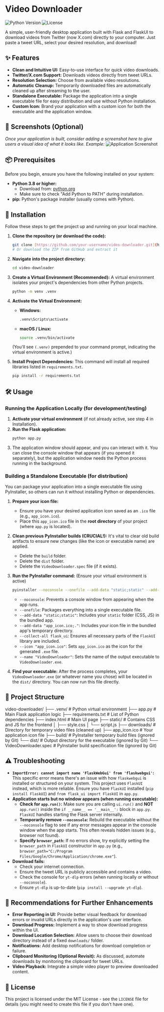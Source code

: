# Video Downloader

![Python Version](https://img.shields.io/badge/Python-3.8+-blue.svg)
![License](https://img.shields.io/badge/License-MIT-green.svg)

A simple, user-friendly desktop application built with Flask and FlaskUI to download videos from Twitter (now X.com) directly to your computer. Just paste a tweet URL, select your desired resolution, and download!

## ✨ Features

* **Clean and Intuitive UI:** Easy-to-use interface for quick video downloads.
* **Twitter/X.com Support:** Downloads videos directly from tweet URLs.
* **Resolution Selection:** Choose from available video resolutions.
* **Automatic Cleanup:** Temporarily downloaded files are automatically cleaned up after streaming to the user.
* **Standalone Executable:** Package the application into a single executable file for easy distribution and use without Python installation.
* **Custom Icon:** Brand your application with a custom icon for both the executable and the application window.

## 📸 Screenshots (Optional)

_Once your application is built, consider adding a screenshot here to give users a visual idea of what it looks like._
_Example:_
![Application Screenshot](screenshots/app_screenshot.png)

## 📦 Prerequisites

Before you begin, ensure you have the following installed on your system:

* **Python 3.8 or higher:**
    * Download from: [python.org](https://www.python.org/downloads/)
    * Make sure to check "Add Python to PATH" during installation.
* **pip:** Python's package installer (usually comes with Python).

## 🚀 Installation

Follow these steps to get the project up and running on your local machine.

1.  **Clone the repository (or download the code):**
    ```bash
    git clone [https://github.com/your-username/video-downloader.git](https://github.com/your-username/video-downloader.git)
    # Or download the ZIP from GitHub and extract it
    ```

2.  **Navigate into the project directory:**
    ```bash
    cd video-downloader
    ```

3.  **Create a Virtual Environment (Recommended):**
    A virtual environment isolates your project's dependencies from other Python projects.
    ```bash
    python -m venv .venv
    ```

4.  **Activate the Virtual Environment:**
    * **Windows:**
        ```bash
        .venv\Scripts\activate
        ```
    * **macOS / Linux:**
        ```bash
        source .venv/bin/activate
        ```
    (You'll see `(.venv)` prepended to your command prompt, indicating the virtual environment is active.)

5.  **Install Project Dependencies:**
    This command will install all required libraries listed in `requirements.txt`.
    ```bash
    pip install -r requirements.txt
    ```

## 🛠️ Usage

### Running the Application Locally (for development/testing)

1.  **Activate your virtual environment** (if not already active, see step 4 in Installation).
2.  **Run the Flask application:**
    ```bash
    python app.py
    ```
3.  The application window should appear, and you can interact with it. You can close the console window that appears (if you opened it separately), but the application window needs the Python process running in the background.

### Building a Standalone Executable (for distribution)

You can package your application into a single executable file using PyInstaller, so others can run it without installing Python or dependencies.

1.  **Prepare your icon file:**
    * Ensure you have your desired application icon saved as an `.ico` file (e.g., `app_icon.ico`).
    * Place this `app_icon.ico` file in the **root directory** of your project (where `app.py` is located).

2.  **Clean previous PyInstaller builds (CRUCIAL!):**
    It's vital to clear old build artifacts to ensure new changes (like the icon or executable name) are applied.
    * Delete the `build` folder.
    * Delete the `dist` folder.
    * Delete the `VideoDownloader.spec` file (if it exists).

3.  **Run the PyInstaller command:**
    (Ensure your virtual environment is active)
    ```bash
    pyinstaller --noconsole --onefile --add-data "static;static" --add-data "app_icon.ico;." --collect-all flask_ui --icon "app_icon.ico" --name "VideoDownloader" app.py
    ```
    * `--noconsole`: Prevents a console window from appearing when the app runs.
    * `--onefile`: Packages everything into a single executable file.
    * `--add-data "static;static"`: Includes your `static` folder (CSS, JS) in the bundled app.
    * `--add-data "app_icon.ico;."`: Includes your icon file in the bundled app's temporary directory.
    * `--collect-all flask_ui`: Ensures all necessary parts of the `FlaskUI` library are included.
    * `--icon "app_icon.ico"`: Sets `app_icon.ico` as the icon for the generated `.exe` file.
    * `--name "VideoDownloader"`: Sets the name of the output executable to `VideoDownloader.exe`.

4.  **Find your executable:**
    After the process completes, your `VideoDownloader.exe` (or whatever name you chose) will be located in the `dist/` directory. You can now run this file directly.

## 📁 Project Structure

video-downloader/
├── .venv/                   # Python virtual environment
├── app.py                   # Main Flask application logic
├── requirements.txt         # List of Python dependencies
├── index.html               # Main UI page
├── static/                  # Contains CSS and JS for the frontend
│   ├── style.css
│   └── script.js
├── downloads/               # Directory for temporary video files (cleaned up)
├── app_icon.ico             # Your application icon file
├── build/                   # PyInstaller temporary build files (ignored by Git)
└── dist/                    # Output directory for the executable (ignored by Git)
└── VideoDownloader.spec     # PyInstaller build specification file (ignored by Git)


## ⚠️ Troubleshooting

* **`ImportError: cannot import name 'FlaskWebGui' from 'flaskwebgui'`:**
    This specific error means there's an issue with how `flaskwebgui` is installed or structured on your system. This project uses `FlaskUI` instead, which is more reliable. Ensure you have `FlaskUI` installed (`pip install FlaskUI`) and `from flask_ui import FlaskUI` in `app.py`.
* **Application starts but no window appears (when running executable):**
    * **Check for `app.run()`:** Make sure you are calling `ui.run()` and **NOT** `app.run()` inside the `if __name__ == '__main__':` block in `app.py`. `FlaskUI` handles starting the Flask server internally.
    * **Temporarily remove `--noconsole`:** Rebuild the executable without the `--noconsole` flag to see if any error messages appear in the console window when the app starts. This often reveals hidden issues (e.g., browser not found).
    * **Specify `browser_path`:** If no errors show, try explicitly setting the `browser_path` in `FlaskUI` constructor in `app.py` (e.g., `browser_path="C:/Program Files/Google/Chrome/Application/chrome.exe"`).
* **Download fails:**
    * Check your internet connection.
    * Ensure the tweet URL is publicly accessible and contains a video.
    * Check the console for `yt-dlp` errors (when running locally or without `--noconsole`).
    * Ensure `yt-dlp` is up-to-date (`pip install --upgrade yt-dlp`).

## 🔮 Recommendations for Further Enhancements

* **Error Reporting in UI:** Provide better visual feedback for download errors or invalid URLs directly in the application's user interface.
* **Download Progress:** Implement a way to show download progress within the UI.
* **Download Location Selection:** Allow users to choose their download directory instead of a fixed `downloads/` folder.
* **Notifications:** Add desktop notifications for download completion or failure.
* **Clipboard Monitoring (Optional Revisit):** As discussed, automate downloads by monitoring the clipboard for tweet URLs.
* **Video Playback:** Integrate a simple video player to preview downloaded content.

## 📄 License

This project is licensed under the MIT License - see the `LICENSE` file for details (you might need to create this file if you don't have one).
